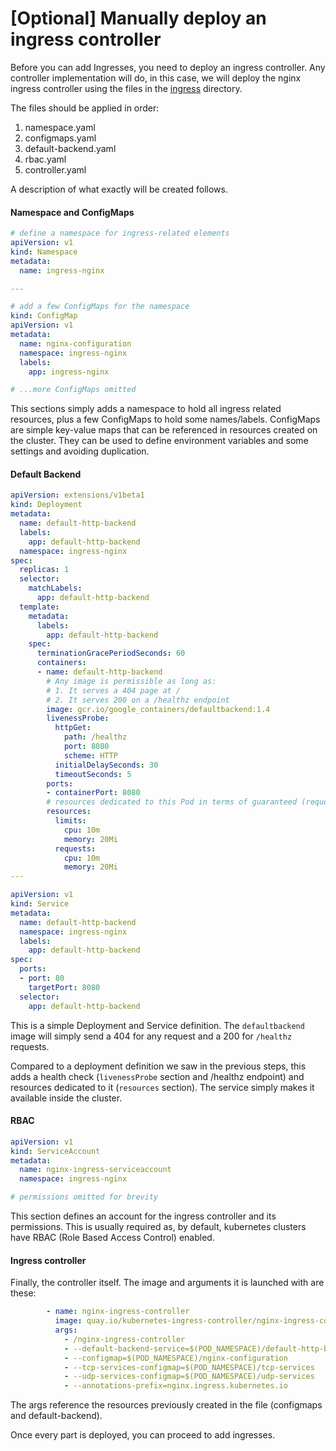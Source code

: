 # [Optional] Manually deploy an ingress controller

Before you can add Ingresses, you need to deploy an ingress controller. Any controller implementation will do, in this case, we will deploy the nginx ingress controller using the files in the [ingress](../deployments/ingress) directory.

The files should be applied in order: 
1. namespace.yaml
2. configmaps.yaml
3. default-backend.yaml
4. rbac.yaml
5. controller.yaml

A description of what exactly will be created follows.

#### Namespace and ConfigMaps

```yaml
# define a namespace for ingress-related elements
apiVersion: v1
kind: Namespace
metadata:
  name: ingress-nginx

---

# add a few ConfigMaps for the namespace
kind: ConfigMap
apiVersion: v1
metadata:
  name: nginx-configuration
  namespace: ingress-nginx
  labels:
    app: ingress-nginx

# ...more ConfigMaps omitted
```

This sections simply adds a namespace to hold all ingress related resources, plus a few ConfigMaps to hold some names/labels.
ConfigMaps are simple key-value maps that can be referenced in resources created on the cluster. They can be used to define environment variables and some settings and avoiding duplication.

#### Default Backend

```yaml
apiVersion: extensions/v1beta1
kind: Deployment
metadata:
  name: default-http-backend
  labels:
    app: default-http-backend
  namespace: ingress-nginx
spec:
  replicas: 1
  selector:
    matchLabels:
      app: default-http-backend
  template:
    metadata:
      labels:
        app: default-http-backend
    spec:
      terminationGracePeriodSeconds: 60
      containers:
      - name: default-http-backend
        # Any image is permissible as long as:
        # 1. It serves a 404 page at /
        # 2. It serves 200 on a /healthz endpoint
        image: gcr.io/google_containers/defaultbackend:1.4
        livenessProbe:
          httpGet:
            path: /healthz
            port: 8080
            scheme: HTTP
          initialDelaySeconds: 30
          timeoutSeconds: 5
        ports:
        - containerPort: 8080
        # resources dedicated to this Pod in terms of guaranteed (requests) and maximum (limits) of CPU/memory
        resources:
          limits:
            cpu: 10m
            memory: 20Mi
          requests:
            cpu: 10m
            memory: 20Mi
---

apiVersion: v1
kind: Service
metadata:
  name: default-http-backend
  namespace: ingress-nginx
  labels:
    app: default-http-backend
spec:
  ports:
  - port: 80
    targetPort: 8080
  selector:
    app: default-http-backend

```

This is a simple Deployment and Service definition. The `defaultbackend` image will simply send a 404 for any request and a 200 for `/healthz` requests.

Compared to a deployment definition we saw in the previous steps, this adds a health check (`livenessProbe` section and /healthz endpoint) and resources dedicated to it (`resources` section). The service simply makes it available inside the cluster.

#### RBAC

```yaml
apiVersion: v1
kind: ServiceAccount
metadata:
  name: nginx-ingress-serviceaccount
  namespace: ingress-nginx

# permissions omitted for brevity
```

This section defines an account for the ingress controller and its permissions. This is usually required as, by default, kubernetes clusters have RBAC (Role Based Access Control) enabled.

#### Ingress controller

Finally, the controller itself. The image and arguments it is launched with are these:

```yaml
        - name: nginx-ingress-controller
          image: quay.io/kubernetes-ingress-controller/nginx-ingress-controller:0.14.0
          args:
            - /nginx-ingress-controller
            - --default-backend-service=$(POD_NAMESPACE)/default-http-backend
            - --configmap=$(POD_NAMESPACE)/nginx-configuration
            - --tcp-services-configmap=$(POD_NAMESPACE)/tcp-services
            - --udp-services-configmap=$(POD_NAMESPACE)/udp-services
            - --annotations-prefix=nginx.ingress.kubernetes.io
```

The args reference the resources previously created in the file (configmaps and default-backend).

Once every part is deployed, you can proceed to add ingresses.
